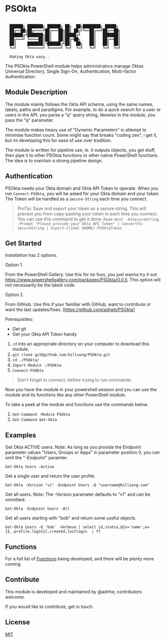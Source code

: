 # PSOkta

```

  ██████╗ ███████╗ ██████╗ ██╗  ██╗████████╗ █████╗ 
  ██╔══██╗██╔════╝██╔═══██╗██║ ██╔╝╚══██╔══╝██╔══██╗
  ██████╔╝███████╗██║   ██║█████╔╝    ██║   ███████║
  ██╔═══╝ ╚════██║██║   ██║██╔═██╗    ██║   ██╔══██║
  ██║     ███████║╚██████╔╝██║  ██╗   ██║   ██║  ██║
  ╚═╝     ╚══════╝ ╚═════╝ ╚═╝  ╚═╝   ╚═╝   ╚═╝  ╚═╝

  Making Okta easy..

```

The PSOkta PowerShell module helps administrators manage Oktas Universal Directory, Single Sign-On, Authentication, Multi-factor Authentication.

## Module Description

The module mainly follows the Okta API schema, using the same names, labels, paths and paradigms.  For example, to do a quick search for a user or users in the API, you parse a "q" query string, likewise in the module, you pass the "q" parameter.

The module makes heavy use of "Dynamic Parameters" in attempt to minimise function count.  Some might say that breaks "coding zen", i get it, but im developing this for ease of use over tradition.

The module is written for pipeline use, ie. it outputs objects, you get stuff, then pipe it to other PSOkta functions or other native PowerShell functions.  The idea is to maintain a strong pipeline design.

## Authentication

PSOkta needs your Okta domain and Okta API Token to operate. When you run `Connect-PSOkta`, you will be asked for your Okta domain and your token.  The Token will be handled as a `Secure-String` each time you connect.

> ProTip: Save and export your token as a secure string.  This will prevent you from copy-pasting your token in each time you connect. You can use this command to get it done.
`Read-Host -AsSecureString -Prompt "Please provide your Okta API Token" | ConvertTo-SecureString | Export-CliXml $HOME/.PSOktaToken`

## Get Started

Installation has 2 options.

Option 1. 

From the PowerShell Gallery.  Use this for no fuss, you just wanna try it out.
    https://www.powershellgallery.com/packages/PSOkta/0.0.5.  This option will not necessarily be the latest code.

Option 2.

From GitHub. Use this if your familiar with GitHub, want to contribute or want the last updates/fixes.
    [https://github.com/adrwh/PSOkta]


Prerequisites: 
* Get git
* Get your Okta API Token handy

1. `cd` into an appropriate directory on your computer to download this module.
2. `git clone git@github.com:hillsong/PSOkta.git`
3. `cd ./PSOkta/`
4. `Import-Module ./PSOkta`
5. `Connect-PSOkta`
> Don't forget to connect, before trying to run commands.

Now you have the module in your powershell session and you can use the module and its functions like any other PowerShell module.

To take a peek at the module and functions use the commands below.
1. `Get-Command -Module PSOkta`
1. `Get-Command Get-Okta`


## Examples

Get Okta ACTIVE users.
Note: As long as you provide the Endpoint parameter values "Users, Groups or Apps" in parameter position 0, you can omit the "-Endpoint" paramter.

`Get-Okta Users -Active`

Get a single user and return the user profile.

`Get-Okta -Version "v1" -Endpoint Users -Q "username@hillsong.com"`

Get all users.
Note: The -Version paramater defaults to "v1" and can be ommitted.

`Get-Okta -Endpoint Users -All`

Get all users starting with "bob" and return some useful objects

`Get-Okta Users -Q 'bob' -Verbose | select id,status,@{n='name';e={$_.profile.login}},created,lastlogin  | ft`


## Functions

For a full list of [Functions](Functions.md) being developed, and there will be plenty more coming.


## Contribute
This module is developed and maintained by @adrhw, contributors welcome.

If you would like to contribute, get in touch.

## License

[MIT](LLicense.txt)

